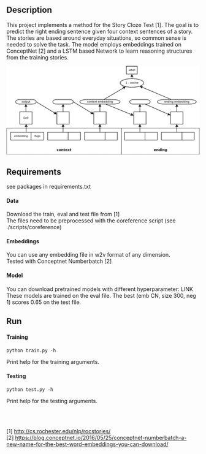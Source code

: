 ## Description
This project implements a method for the Story Cloze Test [1]. The goal is to predict the right ending sentence given four context sentences of a story.
The stories are based around everyday situations, so common sense is needed to solve the task. The model employs embeddings trained on ConceptNet [2] and a LSTM based Network to learn reasoning structures from the training stories.


![alt text](https://raw.githubusercontent.com/raphael-sch/StoryClozeEvaluator/master/images/model.png "Diagram of the model")

## Requirements
see packages in requirements.txt

#### Data
Download the train, eval and test file from [1]  <br />
The files need to be preprocessed with the coreference script (see ./scripts/coreference)


#### Embeddings
You can use any embedding file in w2v format of any dimension. <br />
Tested with Conceptnet Numberbatch [2]



#### Model
You can download pretrained models with different hyperparameter: LINK  <br />
These models are trained on the eval file. The best (emb CN, size 300, neg 1) scores 0.65 on the test file.


## Run
#### Training
    python train.py -h
Print help for the training arguments.


#### Testing
    python test.py -h
Print help for the testing arguments.



<br />
<br />

[1] http://cs.rochester.edu/nlp/rocstories/ <br />
[2] https://blog.conceptnet.io/2016/05/25/conceptnet-numberbatch-a-new-name-for-the-best-word-embeddings-you-can-download/  <br />


